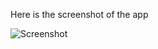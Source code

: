 Here is the screenshot of the app



![Screenshot](https://github.com/user-attachments/assets/37037cc6-40a2-45e0-b8e3-c3eb35159da1)
